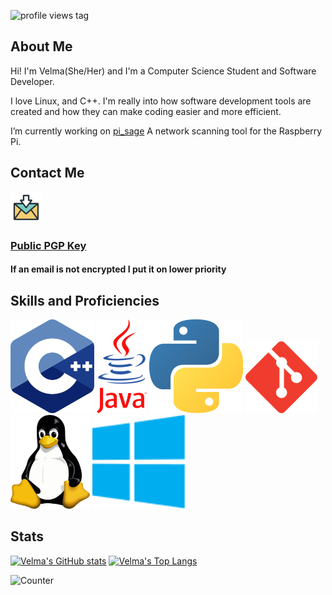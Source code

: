 ![profile views tag](https://komarev.com/ghpvc/?username=thefool309&color=blueviolet&abbreviated=true)

## About Me

Hi! I'm Velma(She/Her) and I'm a Computer Science Student and Software Developer.

I love Linux, and C++. I'm really into how software development tools are created and how they can make coding easier and more efficient.

I’m currently working on [pi_sage](https://github.com/thefool309/pi_Sage/tree/velma-dev) A network scanning tool for the Raspberry Pi.

## Contact Me

[![A picture of mail](./img/email.png)](mailto:velmadev043@gmail.com)

### [Public PGP Key](https://keys.openpgp.org/search?q=velmadev043@gmail.com)

<h4>If an email is not encrypted I put it on lower priority</h4>

## Skills and Proficiencies
<!--TODO: add logos for C#, and possibly Typescript??? IDK if I feel comfortable with typescript enough to say I know Typescript -->
![The C++ logo](./img/C++LogoVector.png) ![Java logo](./img/JAVALogoVector.png) ![Python logo](./img/Python-logo-notext.png) ![git logo](./img/Git-Icon-1788C.png) ![picture of linux mascot tux](./img/Tux.png) ![windows logo](./img/windows.png)

## Stats

[![Velma's GitHub stats](https://github-readme-stats.vercel.app/api?username=thefool309&show_icons=true&theme=synthwave)](https://github.com/anuraghazra/github-readme-stats)
[![Velma's Top Langs](https://github-readme-stats.vercel.app/api/top-langs/?username=thefool309&layout=compact&theme=synthwave)](https://github.com/anuraghazra/github-readme-stats)

![Counter](https://hit.yhype.me/github/profile?account_id=104532635)
